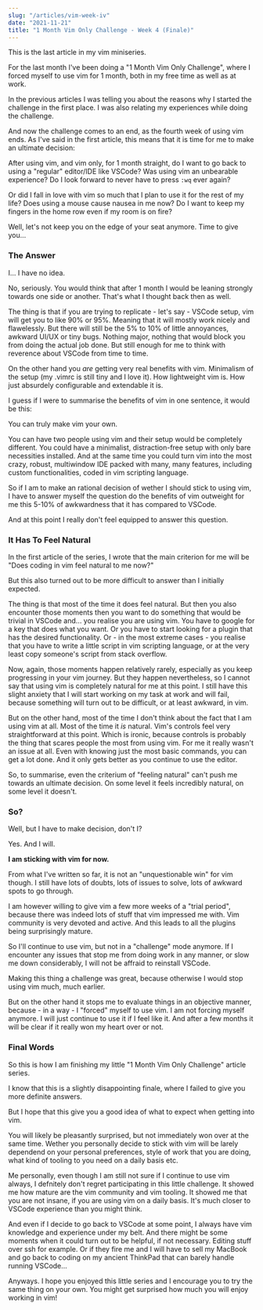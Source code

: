 ```yaml
---
slug: "/articles/vim-week-iv"
date: "2021-11-21"
title: "1 Month Vim Only Challenge - Week 4 (Finale)"
---
```


This is the last article in my vim miniseries.

For the last month I've been doing a "1 Month Vim Only Challenge", where I forced myself to use vim for 1 month, both in my free time as well as at work.

In the previous articles I was telling you about the reasons why I started the challenge in the first place. I was also relating my experiences while doing the challenge.

And now the challenge comes to an end, as the fourth week of using vim ends. As I've said in the first article, this means that it is time for me to make an ultimate decision:

After using vim, and vim only, for 1 month straight, do I want to go back to using a "regular" editor/IDE like VSCode? Was using vim an unbearable experience? Do I look forward to never have to press `:wq` ever again?

Or did I fall in love with vim so much that I plan to use it for the rest of my life? Does using a mouse cause nausea in me now? Do I want to keep my fingers in the home row even if my room is on fire?

Well, let's not keep you on the edge of your seat anymore. Time to give you...

### The Answer

I... I have no idea.

No, seriously. You would think that after 1 month I would be leaning strongly towards one side or another. That's what I thought back then as well.

The thing is that if you are trying to replicate - let's say - VSCode setup, vim will get you to like 90% or 95%. Meaning that it will mostly work nicely and flawelessly. But there will still be the 5% to 10% of little annoyances, awkward UI/UX or tiny bugs. Nothing major, nothing that would block you from doing the actual job done. But still enough for me to think with reverence about VSCode from time to time.

On the other hand you *are* getting very real benefits with vim. Minimalism of the setup (my .vimrc is still tiny and I love it). How lightweight vim is. How just absurdely configurable and extendable it is. 

I guess if I were to summarise the benefits of vim in one sentence, it would be this: 

You can truly make vim your own. 

You can have two people using vim and their setup would be completely different. You could have a minimalist, distraction-free setup with only bare necessities installed. And at the same time you could turn vim into the most crazy, robust, multiwindow IDE packed with many, many features, including custom functionalities, coded in vim scripting language.

So if I am to make an rational decision of wether I should stick to using vim, I have to answer myself the question do the benefits of vim outweight for me this 5-10% of awkwardness that it has compared to VSCode.

And at this point I really don't feel equipped to answer this question.

### It Has To Feel Natural

In the first article of the series, I wrote that the main criterion for me will be "Does coding in vim feel natural to me now?"

But this also turned out to be more difficult to answer than I initially expected.

The thing is that most of the time it does feel natural. But then you also encounter those moments then you want to do something that would be trivial in VSCode and... you realise you are using vim. You have to google for a key that does what you want. Or you have to start looking for a plugin that has the desired functionality. Or - in the most extreme cases - you realise that you have to write a little script in vim scripting language, or at the very least copy someone's script from stack overflow.

Now, again, those moments happen relatively rarely, especially as you keep progressing in your vim journey. But they happen nevertheless, so I cannot say that using vim is completely natural for me at this point. I still have this slight anxiety that I will start working on my task at work and will fail, because something will turn out to be difficult, or at least awkward, in vim.

But on the other hand, most of the time I don't think about the fact that I am using vim at all. Most of the time it *is* natural. Vim's controls feel very straightforward at this point. Which is ironic, because controls is probably the thing that scares people the most from using vim. For me it really wasn't an issue at all. Even with knowing just the most basic commands, you can get a lot done. And it only gets better as you continue to use the editor.

So, to summarise, even the criterium of "feeling natural" can't push me towards an ultimate decision. On some level it feels incredibly natural, on some level it doesn't.

### So?

Well, but I have to make decision, don't I?

Yes. And I will.

**I am sticking with vim for now.**

From what I've written so far, it is not an "unquestionable win" for vim though. I still have lots of doubts, lots of issues to solve, lots of awkward spots to go through.

I am however willing to give vim a few more weeks of a "trial period", because there was indeed lots of stuff that vim impressed me with. Vim community is very devoted and active. And this leads to all the plugins being surprisingly mature.

So I'll continue to use vim, but not in a "challenge" mode anymore. If I encounter any issues that stop me from doing work in any manner, or slow me down considerably, I will not be affraid to reinstall VSCode.

Making this thing a challenge was great, because otherwise I would stop using vim much, much earlier.

But on the other hand it stops me to evaluate things in an objective manner, because - in a way - I "forced" myself to use vim. I am not forcing myself anymore. I will just continue to use it if I feel like it. And after a few months it will be clear if it really won my heart over or not.

### Final Words

So this is how I am finishing my little "1 Month Vim Only Challenge" article series.

I know that this is a slightly disappointing finale, where I failed to give you more definite answers.

But I hope that this give you a good idea of what to expect when getting into vim.

You will likely be pleasantly surprised, but not immediately won over at the same time. Wether you personally decide to stick with vim will be larely dependend on your personal preferences, style of work that you are doing, what kind of tooling to you need on a daily basis etc.

Me personally, even though I am still not sure if I continue to use vim always, I defnitely don't regret participating in this little challenge. It showed me how mature are the vim community and vim tooling. It showed me that you are not insane, if you are using vim on a daily basis. It's much closer to VSCode experience than you might think.

And even if I decide to go back to VSCode at some point, I always have vim knowledge and experience under my belt. And there might be some  moments when it could turn out to be helpful, if not necessary. Editing stuff over ssh for example. Or if they fire me and I will have to sell my MacBook and go back to coding on my ancient ThinkPad that can barely handle running VSCode...

Anyways. I hope you enjoyed this little series and I encourage you to try the same thing on your own. You might get surprised how much you will enjoy working in vim!


